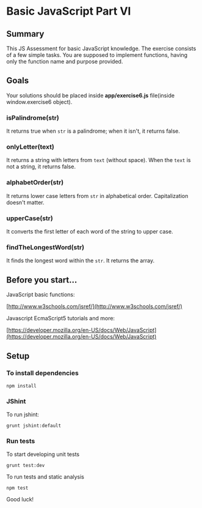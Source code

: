 # Basic JavaScript Part VI

## Summary

This JS Assessment for basic JavaScript knowledge. The exercise consists of a few simple tasks. You are supposed to implement functions, having  only the function name and purpose provided.

## Goals

Your solutions should be placed inside **app/exercise6.js** file(inside window.exercise6 object).

### isPalindrome(str)

It returns true when `str` is a palindrome; when it isn't, it returns false.

### onlyLetter(text)

It returns a string with letters from `text` (without space). When the `text` is not a string, it returns false. 

### alphabetOrder(str)

It returns lower case letters from `str` in alphabetical order. Capitalization doesn't matter.

### upperCase(str)

It converts the first letter of each word of the string to upper case.

### findTheLongestWord(str)

It finds the longest word within the `str`. It returns the array.

## Before you start...

JavaScript basic functions: 

[http://www.w3schools.com/jsref/](http://www.w3schools.com/jsref/)
    
Javascript EcmaScript5 tutorials and more: 

[https://developer.mozilla.org/en-US/docs/Web/JavaScript](https://developer.mozilla.org/en-US/docs/Web/JavaScript)

## Setup

### To install dependencies

    npm install

### JShint

To run jshint:

    grunt jshint:default

### Run tests

To start developing unit tests

    grunt test:dev
 
To run tests and static analysis

    npm test

Good luck!
 
